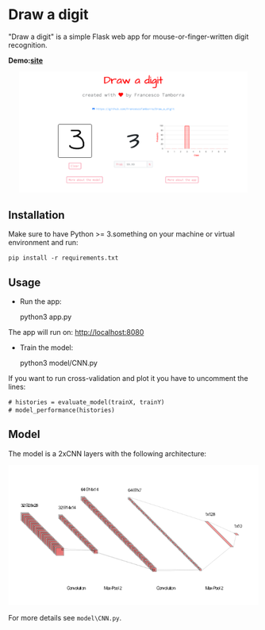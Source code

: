 # Draw a digit

"Draw a digit" is a simple Flask web app for mouse-or-finger-written digit recognition.

**Demo:[site](https://)**

<p align="center">
  <img width="460" src="/static/images/screenshot_home.png">
</p>


## Installation
Make sure to have Python >= 3.something on your machine or virtual environment and run:

    pip install -r requirements.txt
   
## Usage

- Run the app:

    python3 app.py
    
The app will run on: [http://localhost:8080](http://localhost:8080/)

- Train the model:

    python3 model/CNN.py
    
If you want to run cross-validation and plot it you have to uncomment the lines:

    # histories = evaluate_model(trainX, trainY)
    # model_performance(histories)

## Model

The model is a 2xCNN layers with the following architecture:

![CNN architecture](/static/images/nn.png)

For more details see ``model\CNN.py``.
    
